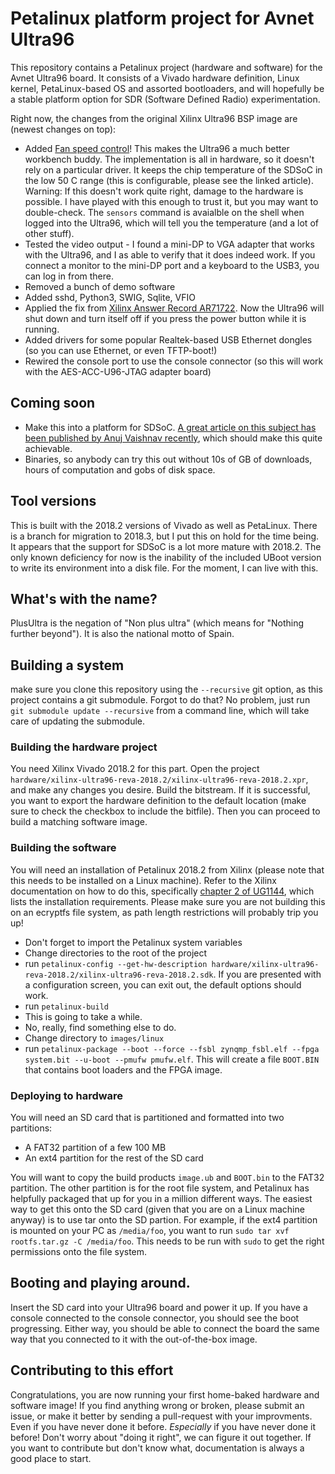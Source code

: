 # Petalinux platform project for Avnet Ultra96
This repository contains a Petalinux project (hardware and software) for the Avnet Ultra96 board. It consists of a Vivado hardware definition, Linux kernel, PetaLinux-based OS and assorted bootloaders, and will hopefully be a stable platform option for SDR (Software Defined Radio) experimentation.

Right now, the changes from the original Xilinx Ultra96 BSP image are (newest changes
on top):

* Added [Fan speed control](https://www.hackster.io/andycap/ultra96-fan-control-21fb8b)!
 This makes the Ultra96 a much better workbench buddy. The implementation is all
 in hardware, so it doesn't rely on a particular driver. It keeps the chip temperature
 of the SDSoC in the low 50 C range (this is configurable, please see the linked
 article). Warning: If this doesn't work quite right, damage to the hardware is
 possible. I have played with this enough to trust it, but you may want to 
 double-check. The `sensors` command is avaialble on the shell when logged into the
 Ultra96, which will tell you the temperature (and a lot of other stuff).
 * Tested the video output - I found a mini-DP to VGA adapter that works with the
   Ultra96, and I as able to verify that it does indeed work. If you connect a 
   monitor to the mini-DP port and a keyboard to the USB3, you can log in from there.
* Removed a bunch of demo software
* Added sshd, Python3, SWIG, Sqlite, VFIO
* Applied the fix from [Xilinx Answer Record AR71722](https://www.xilinx.com/support/answers/71722.html). Now the Ultra96 will shut 
  down and turn itself off if you press the power button while it is running.
* Added drivers for some popular Realtek-based USB Ethernet dongles (so you can use Ethernet, or even TFTP-boot!)
* Rewired the console port to use the console connector (so this will work with the AES-ACC-U96-JTAG adapter board)

## Coming soon
* Make this into a platform for SDSoC. [A great article on this subject has been
   published by Anuj Vaishnav recently](https://www.hackster.io/anujvaishnav20/building-custom-sdsoc-platform-with-petalinux-268bfd), which should make this quite achievable.
* Binaries, so anybody can try this out without 10s of GB of downloads, hours of computation and gobs of disk space.

## Tool versions
This is built with the 2018.2 versions of Vivado as well as PetaLinux. There is a branch for
migration to 2018.3, but I put this on hold for the time being. It appears that the support
for SDSoC is a lot more mature with 2018.2. The only known deficiency for now is the 
inability of the included UBoot version to write its environment into a disk file. For 
the moment, I can live with this.

## What's with the name?
PlusUltra is the negation of "Non plus ultra" (which means for "Nothing further beyond"). It is also the national motto of Spain.

## Building a system
make sure you clone this repository using the `--recursive` git option, as this project contains a git submodule. Forgot to do that? No problem, just run `git submodule update --recursive` from a command line, which will take care of updating the submodule.

### Building the hardware project
You need Xilinx Vivado 2018.2 for this part. Open the project `hardware/xilinx-ultra96-reva-2018.2/xilinx-ultra96-reva-2018.2.xpr`, and make any changes you desire. Build the bitstream. If it is successful, you want to export the hardware definition to the default location (make sure to check the checkbox to include the bitfile). Then you can proceed to build a matching software image.

### Building the software
You will need an installation of Petalinux 2018.2 from Xilinx (please note that this needs to be installed on a Linux machine). Refer to the Xilinx documentation on how to do this, specifically [chapter 2 of UG1144](https://www.xilinx.com/support/documentation/sw_manuals/xilinx2018_2/ug1144-petalinux-tools-reference-guide.pdf#G4.364401), which lists the installation requirements.
Please make sure you are not building this on an ecryptfs file system, as path length restrictions will probably trip you up!

* Don't forget to import the Petalinux system variables
* Change directories to the root of the project
* run `petalinux-config --get-hw-description hardware/xilinx-ultra96-reva-2018.2/xilinx-ultra96-reva-2018.2.sdk`. If you are presented with a configuration screen, you can exit out, the default options should work.
* run `petalinux-build`
* This is going to take a while.
* No, really, find something else to do.
* Change directory to `images/linux`
* run `petalinux-package --boot --force --fsbl zynqmp_fsbl.elf --fpga system.bit --u-boot --pmufw pmufw.elf`. This will create a file `BOOT.BIN` that contains boot loaders and the FPGA image.

### Deploying to hardware
You will need an SD card that is partitioned and formatted into two partitions:
* A FAT32 partition of a few 100 MB
* An ext4 partition for the rest of the SD card

You will want to copy the build products `image.ub` and `BOOT.bin` to the FAT32 partition. The other partition is for the root file system, and Petalinux has helpfully packaged that up for you in a million different ways. The easiest way to get this onto the SD card (given that you are on a Linux machine anyway) is to use tar onto the SD partion. For example, if the ext4 partition is mounted on your PC as `/media/foo`, you want to run `sudo tar xvf rootfs.tar.gz -C /media/foo`. This needs to be run with `sudo` to get the right permissions onto the file system.

## Booting and playing around.
Insert the SD card into your Ultra96 board and power it up. If you have a console connected to the console connector, you should see the boot progressing. Either way, you should be able to connect the board the same way that you connected to it with the out-of-the-box image.

## Contributing to this effort
Congratulations, you are now running your first home-baked hardware and software image! If you find anything wrong or broken, please submit an issue, or make it better by sending a pull-request with your improvments. Even if you have never done it before. *Especially* if you have never done it before! Don't worry about "doing it right", we can figure it out together. 
If you want to contribute but don't know what, documentation is always a good place to start.

